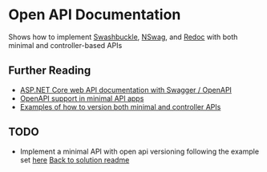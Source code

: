 ﻿# Open API Documentation
Shows how to implement [Swashbuckle](https://github.com/domaindrivendev/Swashbuckle.AspNetCore), [NSwag](https://github.com/RicoSuter/NSwag), and [Redoc](https://github.com/Redocly/redoc) with both minimal and controller-based APIs

## Further Reading
- [ASP.NET Core web API documentation with Swagger / OpenAPI](https://learn.microsoft.com/en-us/aspnet/core/tutorials/web-api-help-pages-using-swagger?view=aspnetcore-8.0)
- [OpenAPI support in minimal API apps](https://learn.microsoft.com/en-us/aspnet/core/fundamentals/minimal-apis/openapi?view=aspnetcore-8.0)
- [Examples of how to version both minimal and controller APIs](https://github.com/dotnet/aspnet-api-versioning/tree/3857a332057d970ad11bac0edfdbff8a559a215d/examples/AspNetCore/WebApi)

## TODO
- Implement a minimal API with open api versioning following the example set [here](https://github.com/dotnet/aspnet-api-versioning/tree/3857a332057d970ad11bac0edfdbff8a559a215d/examples/AspNetCore/WebApi/MinimalOpenApiExample)
[Back to solution readme](../README.md)